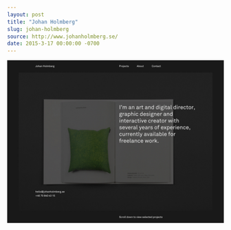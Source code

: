 ```yaml
---
layout: post 
title: "Johan Holmberg"
slug: johan-holmberg
source: http://www.johanholmberg.se/
date: 2015-3-17 00:00:00 -0700
---
```


<img src="/screenshots/johan-holmberg.jpg">
